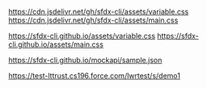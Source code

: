 https://cdn.jsdelivr.net/gh/sfdx-cli/assets/variable.css
https://cdn.jsdelivr.net/gh/sfdx-cli/assets/main.css

https://sfdx-cli.github.io/assets/variable.css
https://sfdx-cli.github.io/assets/main.css


<link rel="stylesheet" rel="stylesheet" href="https://cdn.jsdelivr.net/gh/sfdx-cli/assets/variable.css" />
<link rel="stylesheet" rel="stylesheet" href="https://cdn.jsdelivr.net/gh/sfdx-cli/assets/main.css" />


<link rel="stylesheet" rel="stylesheet" href="https://cdn.jsdelivr.net/gh/sfdx-cli/assets/app-assets/css/bootstrap.css" />




https://sfdx-cli.github.io/mockapi/sample.json


https://test-lttrust.cs196.force.com/lwrtest/s/demo1